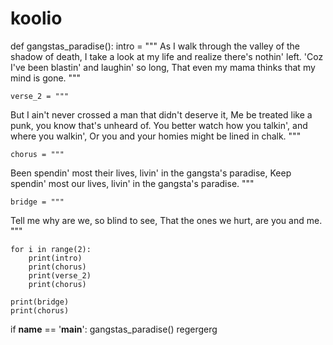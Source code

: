 # koolio
def gangstas_paradise():
    intro = """
As I walk through the valley of the shadow of death,
I take a look at my life and realize there's nothin' left.
'Coz I've been blastin' and laughin' so long,
That even my mama thinks that my mind is gone.
    """

    verse_2 = """
But I ain't never crossed a man that didn't deserve it,
Me be treated like a punk, you know that's unheard of.
You better watch how you talkin', and where you walkin',
Or you and your homies might be lined in chalk.
    """

    chorus = """
Been spendin' most their lives, livin' in the gangsta's paradise,
Keep spendin' most our lives, livin' in the gangsta's paradise.
    """

    bridge = """
Tell me why are we, so blind to see,
That the ones we hurt, are you and me.
    """

    for i in range(2):
        print(intro)
        print(chorus)
        print(verse_2)
        print(chorus)

    print(bridge)
    print(chorus)

if __name__ == '__main__':
    gangstas_paradise()
regergerg
